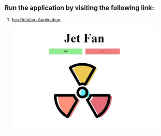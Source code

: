 ## Run the application by visiting the following link:

1. <a target="_blank" href="https://htmlpreview.github.io/?https://github.com/Afirestriker/JavaScript/blob/main/JS_Mini_Projects/Fan%20On-Off/fan.html"> Fan Rotation Application</a>
<br><br>
![Fan Rotation Application Screenshot](./images/Fan_Rotation.JPG "Fan Rotation Application Screenshot")

